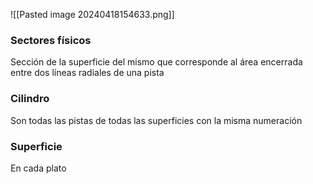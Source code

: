![[Pasted image 20240418154633.png]]
### Sectores físicos
Sección de la superficie del mismo que corresponde al área encerrada entre dos líneas radiales de una pista

### Cilindro
Son todas las pistas de todas las superficies con la misma numeración
### Superficie
En cada plato